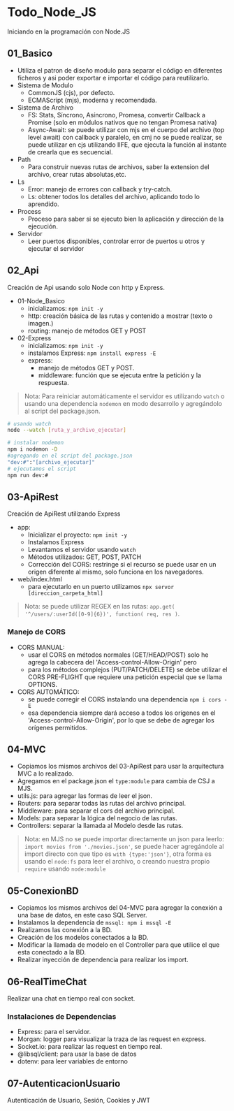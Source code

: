 # Todo_Node_JS

Iniciando en la programación con Node.JS
<!-- cSpell:disable -->

## 01_Basico
<!-- cSpell:enable -->
- Utiliza el patron de diseño modulo para separar el código en diferentes ficheros y asi poder exportar e importar el código para reutilizarlo.
- Sistema de Modulo
  - CommonJS (cjs), por defecto.
  - ECMAScript (mjs), moderna y recomendada.
- Sistema de Archivo
  - FS: Stats, Síncrono, Asíncrono, Promesa, convertir Callback a Promise (solo en módulos nativos que no tengan Promesa nativa)
  - Async-Await: se puede utilizar con mjs en el cuerpo del archivo (top level await) con callback y paralelo, en cmj no se puede realizar, se puede utilizar en cjs utilizando IIFE, que ejecuta la función al instante de crearla que es secuencial.
- Path
  - Para construir nuevas rutas de archivos, saber la extension del archivo, crear rutas absolutas,etc.
- Ls
  - Error: manejo de errores con callback y try-catch.
  - Ls: obtener todos los detalles del archivo, aplicando todo lo aprendido.
- Process
  - Proceso para saber si se ejecuto bien la aplicación y dirección de la ejecución.
- Servidor
  - Leer puertos disponibles, controlar error de puertos u otros y ejecutar el servidor

## 02_Api

Creación de Api usando solo Node con http y Express.

- 01-Node_Basico
  - inicializamos: `npm init -y`
  - http: creación básica de las rutas y contenido a mostrar (texto o imagen.)
  - routing: manejo de métodos GET y POST
- 02-Express
  - inicializamos: `npm init -y`
  - instalamos Express: `npm install express -E`
  - express:
    - manejo de métodos GET y POST.
    - middleware: función que se ejecuta entre la petición y la respuesta.

> Nota: Para reiniciar automáticamente el servidor es utilizando  `watch` o usando una dependencia `nodemon` en modo desarrollo y agregándolo al script del package.json.

```sh
# usando watch
node --watch [ruta_y_archivo_ejecutar]

# instalar nodemon
npm i nodemon -D
#agregando en el script del package.json
"dev:#":"[archivo_ejecutar]"
# ejecutamos el script
npm run dev:#
```

## 03-ApiRest

Creación de ApiRest utilizando Express

- app:
  - Inicializar el proyecto: `npm init -y`
  - Instalamos Express
  - Levantamos el servidor usando `watch`
  - Métodos utilizados: GET, POST, PATCH
  - Corrección del CORS: restringe si el recurso se puede usar en un origen diferente al mismo, solo funciona en los navegadores.
- web/index.html
  - para ejecutarlo en un puerto utilizamos `npx servor [direccion_carpeta_html]`

> Nota: se puede utilizar REGEX en las rutas: `app.get( '^/users/:userId([0-9]{6})', function( req, res )`.
>
### Manejo de CORS

- CORS MANUAL:
  - usar el CORS en métodos normales (GET/HEAD/POST) solo he agrega la cabecera del 'Access-control-Allow-Origin' pero
  - para los métodos complejos (PUT/PATCH/DELETE) se debe utilizar el CORS PRE-FLIGHT que requiere una petición especial que se llama OPTIONS.
- CORS AUTOMÁTICO:
  - se puede corregir el CORS instalando una dependencia `npm i cors -E`
  - esa dependencia siempre dará acceso a todos los orígenes en el 'Access-control-Allow-Origin', por lo que se debe de agregar los orígenes permitidos.

## 04-MVC

- Copiamos los mismos archivos del 03-ApiRest para usar la arquitectura MVC a lo realizado.
- Agregamos en el package.json el `type:module` para cambia de CSJ a MJS.
- utils.js: para agregar las formas de leer el json.
- Routers: para separar todas las rutas del archivo principal.
- Middleware: para separar el cors del archivo principal.
- Models: para separar la lógica del negocio de las rutas.
- Controllers: separar la llamada al Modelo desde las rutas.

> Nota: en MJS no se puede importar directamente un json para leerlo: `import movies from './movies.json'`, se puede hacer agregándole al import directo con que tipo es `with {type:'json'}`, otra forma es usando el `node:fs` para leer el archivo, o creando nuestra propio `require` usando `node:module`

## 05-ConexionBD

- Copiamos los mismos archivos del 04-MVC para agregar la conexión a una base de datos, en este caso SQL Server.
- Instalamos la dependencia de `mssql: npm i mssql -E`
- Realizamos las conexión a la BD.
- Creación de los modelos conectados a la BD.
- Modificar la llamada de modelo en el Controller para que utilice el que esta conectado a la BD.
- Realizar inyección de dependencia para realizar los import.

## 06-RealTimeChat

Realizar una chat en tiempo real con socket.

### Instalaciones de Dependencias

- Express: para el servidor.
- Morgan: logger para visualizar la traza de las request en express.
- Socket.io: para realizar las request en tiempo real.
- @libsql/client: para usar la base de datos
- dotenv: para leer variables de entorno

## 07-AutenticacionUsuario

Autenticación de Usuario, Sesión, Cookies y JWT
